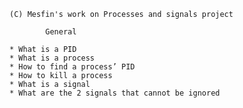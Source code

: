	(C) Mesfin's work on Processes and signals project

			General

    * What is a PID
    * What is a process
    * How to find a process’ PID
    * How to kill a process
    * What is a signal
    * What are the 2 signals that cannot be ignored
